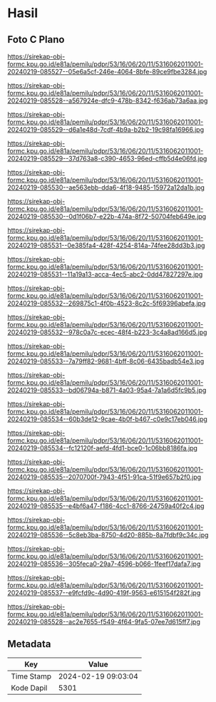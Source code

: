 # Hasil

## Foto C Plano

https://sirekap-obj-formc.kpu.go.id/e81a/pemilu/pdpr/53/16/06/20/11/5316062011001-20240219-085527--05e6a5cf-246e-4064-8bfe-89ce9fbe3284.jpg

https://sirekap-obj-formc.kpu.go.id/e81a/pemilu/pdpr/53/16/06/20/11/5316062011001-20240219-085528--a567924e-dfc9-478b-8342-f636ab73a6aa.jpg

https://sirekap-obj-formc.kpu.go.id/e81a/pemilu/pdpr/53/16/06/20/11/5316062011001-20240219-085529--d6a1e48d-7cdf-4b9a-b2b2-19c98fa16966.jpg

https://sirekap-obj-formc.kpu.go.id/e81a/pemilu/pdpr/53/16/06/20/11/5316062011001-20240219-085529--37d763a8-c390-4653-96ed-cffb5d4e06fd.jpg

https://sirekap-obj-formc.kpu.go.id/e81a/pemilu/pdpr/53/16/06/20/11/5316062011001-20240219-085530--ae563ebb-dda6-4f18-9485-15972a12da1b.jpg

https://sirekap-obj-formc.kpu.go.id/e81a/pemilu/pdpr/53/16/06/20/11/5316062011001-20240219-085530--0d1f06b7-e22b-474a-8f72-50704feb649e.jpg

https://sirekap-obj-formc.kpu.go.id/e81a/pemilu/pdpr/53/16/06/20/11/5316062011001-20240219-085531--0e385fa4-428f-4254-814a-74fee28dd3b3.jpg

https://sirekap-obj-formc.kpu.go.id/e81a/pemilu/pdpr/53/16/06/20/11/5316062011001-20240219-085531--11a19a13-acca-4ec5-abc2-0dd47827297e.jpg

https://sirekap-obj-formc.kpu.go.id/e81a/pemilu/pdpr/53/16/06/20/11/5316062011001-20240219-085532--269875c1-4f0b-4523-8c2c-5f69396abefa.jpg

https://sirekap-obj-formc.kpu.go.id/e81a/pemilu/pdpr/53/16/06/20/11/5316062011001-20240219-085532--978c0a7c-ecec-48f4-b223-3c4a8ad166d5.jpg

https://sirekap-obj-formc.kpu.go.id/e81a/pemilu/pdpr/53/16/06/20/11/5316062011001-20240219-085533--7a79ff82-9681-4bff-8c06-6435badb54e3.jpg

https://sirekap-obj-formc.kpu.go.id/e81a/pemilu/pdpr/53/16/06/20/11/5316062011001-20240219-085533--bd06794a-b871-4a03-95a4-7a1a6d5fc9b5.jpg

https://sirekap-obj-formc.kpu.go.id/e81a/pemilu/pdpr/53/16/06/20/11/5316062011001-20240219-085534--60b3de12-9cae-4b0f-b467-c0e9c17eb046.jpg

https://sirekap-obj-formc.kpu.go.id/e81a/pemilu/pdpr/53/16/06/20/11/5316062011001-20240219-085534--fc12120f-aefd-4fd1-bce0-1c06bb8186fa.jpg

https://sirekap-obj-formc.kpu.go.id/e81a/pemilu/pdpr/53/16/06/20/11/5316062011001-20240219-085535--2070700f-7943-4f51-91ca-51f9e657b2f0.jpg

https://sirekap-obj-formc.kpu.go.id/e81a/pemilu/pdpr/53/16/06/20/11/5316062011001-20240219-085535--e4bf6a47-f186-4cc1-8766-24759a40f2c4.jpg

https://sirekap-obj-formc.kpu.go.id/e81a/pemilu/pdpr/53/16/06/20/11/5316062011001-20240219-085536--5c8eb3ba-8750-4d20-885b-8a7fdbf9c34c.jpg

https://sirekap-obj-formc.kpu.go.id/e81a/pemilu/pdpr/53/16/06/20/11/5316062011001-20240219-085536--305feca0-29a7-4596-b066-1feef17dafa7.jpg

https://sirekap-obj-formc.kpu.go.id/e81a/pemilu/pdpr/53/16/06/20/11/5316062011001-20240219-085537--e9fcfd9c-4d90-419f-9563-e615154f282f.jpg

https://sirekap-obj-formc.kpu.go.id/e81a/pemilu/pdpr/53/16/06/20/11/5316062011001-20240219-085528--ac2e7655-f549-4f64-9fa5-07ee7d615ff7.jpg


## Metadata

| Key        | Value               |
| ---------- | ------------------- |
| Time Stamp | 2024-02-19 09:03:04 |
| Kode Dapil | 5301                |



